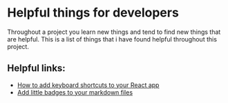 # Helpful things for developers

Throughout a project you learn new things and tend to find new things that are helpful. This is a list of things that i have found helpful throughout this project.

## Helpful links:

- [How to add keyboard shortcuts to your React app](https://devtrium.com/posts/how-keyboard-shortcut)
- [Add little badges to your markdown files](https://shields.io/)
